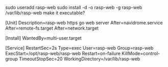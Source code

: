 sudo useradd rasp-web
sudo install -d -o rasp-web -g rasp-web /var/lib/rasp-web
make it executable?

[Unit]
Description=rasp-web https go web server
After=navidrome.service
After=remote-fs.target
After=network.target

[Install]
WantedBy=multi-user.target

[Service]
RestartSec=2s
Type=exec
User=rasp-web
Group=rasp-web
ExecStart=/opt/rasp-web/rasp-web
Restart=on-failure
KillMode=control-group
TimeoutStopSec=20
WorkingDirectory=/var/lib/rasp-web
